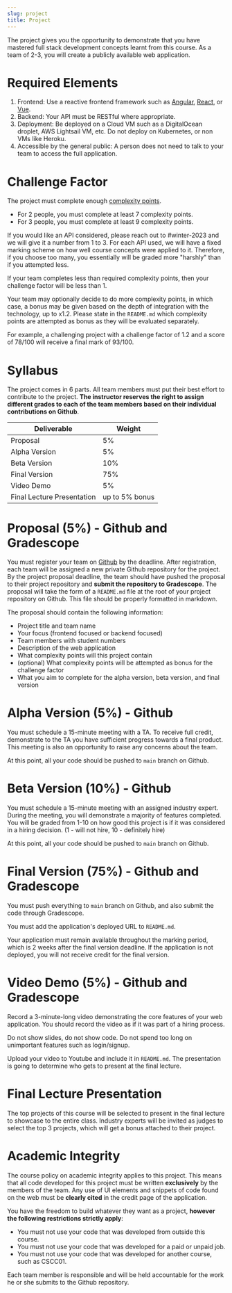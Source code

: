 ```yaml
---
slug: project
title: Project
---
```


The project gives you the opportunity to demonstrate that you have mastered full stack development concepts learnt from
this course. As a team of 2-3, you will create a publicly available web application. 

# Required Elements
1. Frontend: Use a reactive frontend framework such as [Angular](https://angular.io), [React](https://reactjs.org), or [Vue](https://vuejs.org).
2. Backend: Your API must be RESTful where appropriate.
3. Deployment: Be deployed on a Cloud VM such as a DigitalOcean droplet, AWS Lightsail VM, etc. Do not deploy on Kubernetes, or non VMs like Heroku.
4. Accessible by the general public: A person does not need to talk to your team to access the full application.

# Challenge Factor
The project must complete enough [complexity points](https://docs.google.com/spreadsheets/d/1rwvxBiIK_B1DsDoYgQu8l2LZFiDy3RW6HTDg-oEWQGY/edit#gid=0).
- For 2 people, you must complete at least 7 complexity points.
- For 3 people, you must complete at least 9 complexity points.

If you would like an API considered, please reach out to #winter-2023 and we will give it a number from 1 to 3. For each
API used, we will have a fixed marking scheme on how well course concepts were applied to it. Therefore, if you choose
too many, you essentially will be graded more "harshly" than if you attempted less.

If your team completes less than required complexity points, then your challenge factor will be less than 1.

Your team may optionally decide to do more complexity points, in which case, a bonus may be given based on the depth
of integration with the technology, up to x1.2. Please state in the `README.md` which complexity points are attempted
as bonus as they will be evaluated separately.

For example, a challenging project with a challenge factor of 1.2 and a score of 78/100 will receive a final mark of 93/100.

# Syllabus

The project comes in 6 parts. All team members must put their best effort to contribute to the project.
**The instructor reserves the right to assign different grades to each of the team members based on their
individual contributions on Github**.

| Deliverable                | Weight         |
| -------------------------- | -------------- |
| Proposal                   | 5%             |
| Alpha Version              | 5%             |
| Beta Version               | 10%            |
| Final Version              | 75%            |
| Video Demo                 | 5%             |
| Final Lecture Presentation | up to 5% bonus |

# Proposal (5%) - Github and Gradescope

You must register your team on [Github](https://classroom.github.com/a/7dWvdOh2) by the deadline. After registration,
each team will be assigned a new private Github repository for the project. By the project proposal
deadline, the team should have pushed the proposal to their project repository and **submit the repository to Gradescope**.
The proposal will take the form of a `README.md` file at the root of your project repository on Github.
This file should be properly formatted in markdown.

The proposal should contain the following information:

- Project title and team name
- Your focus (frontend focused or backend focused)
- Team members with student numbers
- Description of the web application
- What complexity points will this project contain
- (optional) What complexity points will be attempted as bonus for the challenge factor
- What you aim to complete for the alpha version, beta version, and final version

# Alpha Version (5%) - Github

You must schedule a 15-minute meeting with a TA. To receive full credit, demonstrate to the TA you have sufficient
progress towards a final product. This meeting is also an opportunity to raise any concerns about the team.

At this point, all your code should be pushed to `main` branch on Github.

# Beta Version (10%) - Github

You must schedule a 15-minute meeting with an assigned industry expert. During the meeting, you will demonstrate
a majority of features completed. You will be graded from 1-10 on how good this project is if it was considered in
a hiring decision. (1 - will not hire, 10 - definitely hire)

At this point, all your code should be pushed to `main` branch on Github.

# Final Version (75%) - Github and Gradescope

You must push everything to `main` branch on Github, and also submit the code through Gradescope.

You must add the application's deployed URL to `README.md`.

Your application must remain available throughout the marking period, which is 2 weeks after the final version deadline.
If the application is not deployed, you will not receive credit for the final version.

# Video Demo (5%) - Github and Gradescope

Record a 3-minute-long video demonstrating the core features of your web application. You should record the video as if
it was part of a hiring process.

Do not show slides, do not show code. Do not spend too long on unimportant features such as login/signup.

Upload your video to Youtube and include it in `README.md`. The presentation is going to determine who gets to present
at the final lecture.

# Final Lecture Presentation

The top projects of this course will be selected to present in the final lecture to showcase to the entire class.
Industry experts will be invited as judges to select the top 3 projects, which will get a bonus attached to their project.

# Academic Integrity

The course policy on academic integrity applies to this project. This means that all code developed for this project
must be written **exclusively** by the members of the team. Any use of UI elements and snippets of code found on the web
must be **clearly cited** in the credit page of the application.

You have the freedom to build whatever they want as a project, **however the following restrictions strictly apply**:

- You must not use your code that was developed from outside this course.
- You must not use your code that was developed for a paid or unpaid job.
- You must not use your code that was developed for another course, such as CSCC01.

Each team member is responsible and will be held accountable for the work he or she submits to the Github repository.
